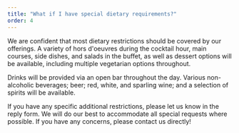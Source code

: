 ```yaml
---
title: "What if I have special dietary requirements?"
order: 4
---
```


We are confident that most dietary restrictions should be covered by our offerings. A variety of hors d'oeuvres during the cocktail hour, main courses, side dishes, and salads in the buffet, as well as dessert options will be available, including multiple vegetarian options throughout.

Drinks will be provided via an open bar throughout the day. Various non-alcoholic beverages; beer; red, white, and sparling wine; and a selection of spirits will be available.

If you have any specific additional restrictions, please let us know in the reply form. We will do our best to accommodate all special requests where possible. If you have any concerns, please contact us directly!